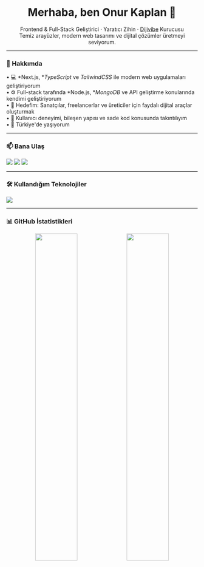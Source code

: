 <h1 align="center">Merhaba, ben Onur Kaplan 👋</h1>
<p align="center">
  Frontend & Full-Stack Geliştirici · Yaratıcı Zihin · <a href="https://instagram.com/dijivibecreative">Dijivibe</a> Kurucusu<br/>
  Temiz arayüzler, modern web tasarımı ve dijital çözümler üretmeyi seviyorum.
</p>

---

### 🧠 Hakkımda

•⁠  ⁠💻 *Next.js, **TypeScript* ve *TailwindCSS* ile modern web uygulamaları geliştiriyorum  
•⁠  ⁠⚙️ Full-stack tarafında *Node.js, **MongoDB* ve API geliştirme konularında kendimi geliştiriyorum  
•⁠  ⁠🎯 Hedefim: Sanatçılar, freelancerlar ve üreticiler için faydalı dijital araçlar oluşturmak  
•⁠  ⁠🧩 Kullanıcı deneyimi, bileşen yapısı ve sade kod konusunda takıntılıyım  
•⁠  ⁠📍 Türkiye'de yaşıyorum

---

### 📫 Bana Ulaş

<p>
  <a href="mailto:kaplannonur01@gmail.com"><img src="https://img.shields.io/badge/Email-kaplannonur01@gmail.com-blue?style=flat&logo=gmail" /></a>
  <a href="https://instagram.com/kaplann_onur"><img src="https://img.shields.io/badge/Instagram-@kaplann_onur-E4405F?style=flat&logo=instagram&logoColor=white" /></a>
  <a href="https://instagram.com/dijivibecreative"><img src="https://img.shields.io/badge/Dijivibe-Instagram-833AB4?style=flat&logo=instagram&logoColor=white" /></a>
</p>

---

### 🛠️ Kullandığım Teknolojiler

<p>
  <img src="https://skillicons.dev/icons?i=html,css,js,ts,react,nextjs,nodejs,mongodb,tailwind,vscode,github" />
</p>

---

### 📊 GitHub İstatistikleri

<p align="center">
  <img src="https://github-readme-stats.vercel.app/api?username=kaplannonur&show_icons=true&theme=radical" width="47%" />
  <img src="https://github-readme-streak-stats.herokuapp.com/?user=kaplannonur&theme=radical" width="47%"/>
</p>
